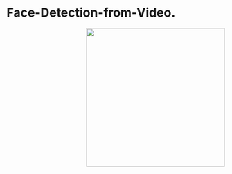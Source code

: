 # Face-Detection-from-Video.
<p><img align='right' src="https://github.com/NikhilDevassia/Face-Detection-from-Video./blob/main/Untitled%20video%20-%20Made%20with%20Clipchamp.gif" height="320"/></p>
